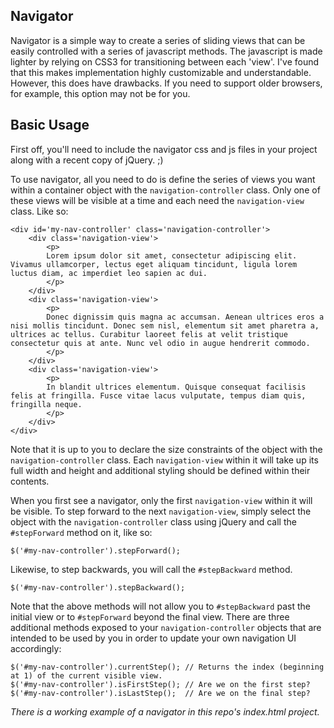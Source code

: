 Navigator 
------
Navigator is a simple way to create a series of sliding views that can be easily controlled with a series of javascript methods. The javascript is made lighter by relying on CSS3 for transitioning between each 'view'. I've found that this makes implementation highly customizable and understandable. However, this does have drawbacks. If you need to support older browsers, for example, this option may not be for you.

## Basic Usage
First off, you'll need to include the navigator css and js files in your project along with a recent copy of jQuery. ;)

To use navigator, all you need to do is define the series of views you want within a container object with the `navigation-controller` class. Only one of these views will be visible at a time and each need the `navigation-view` class. Like so:

```
<div id='my-nav-controller' class='navigation-controller'>
    <div class='navigation-view'>
        <p>
        Lorem ipsum dolor sit amet, consectetur adipiscing elit. Vivamus ullamcorper, lectus eget aliquam tincidunt, ligula lorem luctus diam, ac imperdiet leo sapien ac dui.
        </p>
    </div>
    <div class='navigation-view'>
        <p>
        Donec dignissim quis magna ac accumsan. Aenean ultrices eros a nisi mollis tincidunt. Donec sem nisl, elementum sit amet pharetra a, ultrices ac tellus. Curabitur laoreet felis at velit tristique consectetur quis at ante. Nunc vel odio in augue hendrerit commodo.
        </p>
    </div>
    <div class='navigation-view'>
        <p>
        In blandit ultrices elementum. Quisque consequat facilisis felis at fringilla. Fusce vitae lacus vulputate, tempus diam quis, fringilla neque.
        </p>
    </div>
</div>
```

Note that it is up to you to declare the size constraints of the object with the `navigation-controller` class. Each `navigation-view` within it will take up its full width and height and additional styling should be defined within their contents.

When you first see a navigator, only the first `navigation-view` within it will be visible. To step forward to the next `navigation-view`, simply select the object with the `navigation-controller` class using jQuery and call the `#stepForward` method on it, like so:

```
$('#my-nav-controller').stepForward();
```

Likewise, to step backwards, you will call the `#stepBackward` method.

```
$('#my-nav-controller').stepBackward();
```

Note that the above methods will not allow you to `#stepBackward` past the initial view or to `#stepForward` beyond the final view. There are three additional methods exposed to your `navigation-controller` objects that are intended to be used by you in order to update your own navigation UI accordingly:

```
$('#my-nav-controller').currentStep(); // Returns the index (beginning at 1) of the current visible view.
$('#my-nav-controller').isFirstStep(); // Are we on the first step?
$('#my-nav-controller').isLastStep();  // Are we on the final step?
```

*There is a working example of a navigator in this repo's index.html project.*
